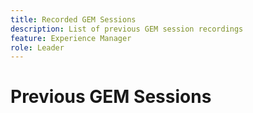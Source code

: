 ```yaml
---
title: Recorded GEM Sessions
description: List of previous GEM session recordings
feature: Experience Manager
role: Leader
---
```


# Previous GEM Sessions

